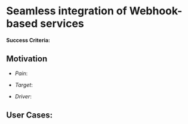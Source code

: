 # Seamless integration of Webhook-based services

**Success Criteria:** 

## Motivation

* *Pain*:

* *Target*:

* *Driver*:

## User Cases: 
